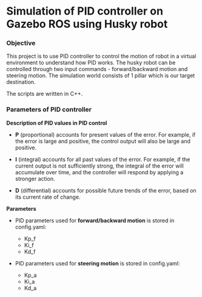 # **Simulation of PID controller on Gazebo ROS using Husky robot**

### Objective
This project is to use PID controller to control the motion of robot in a virtual environment to understand how PID works. The husky robot can be controlled through two input commands - forward/backward motion and steering motion. The simulation world consists of 1 pillar which is our target destination.

The scripts are written in C++.

### Parameters of PID controller

**Description of PID values in PID control**

* **P** (proportional) accounts for present values of the error. For example, if the error is large and positive, 
the control output will also be large and positive.

* **I** (integral) accounts for all past values of the error. For example, if the current output is not sufficiently 
strong, the integral of the error will accumulate over time, and the controller will respond by 
applying a stronger action.

* **D** (differential) accounts for possible future trends of the error, based on its current rate of change.

**Parameters**

* PID parameters used for **forward/backward motion** is stored in config.yaml: 

    * Kp_f 
    * Ki_f 
    * Kd_f

* PID parameters used for **steering motion** is stored in config.yaml:

    * Kp_a 
    * Ki_a 
    * Kd_a








[//]: # (Image References)
[image1]: ./data/1.png
[gif1]: ./data/steady.gif
[gif2]: ./data/speedy.gif


